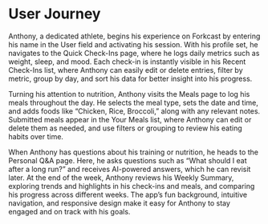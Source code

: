 # User Journey

Anthony, a dedicated athlete, begins his experience on Forkcast by entering his name in the User field and activating his session. With his profile set, he navigates to the Quick Check-Ins page, where he logs daily metrics such as weight, sleep, and mood. Each check-in is instantly visible in his Recent Check-Ins list, where Anthony can easily edit or delete entries, filter by metric, group by day, and sort his data for better insight into his progress.

Turning his attention to nutrition, Anthony visits the Meals page to log his meals throughout the day. He selects the meal type, sets the date and time, and adds foods like “Chicken, Rice, Broccoli,” along with any relevant notes. Submitted meals appear in the Your Meals list, where Anthony can edit or delete them as needed, and use filters or grouping to review his eating habits over time.

When Anthony has questions about his training or nutrition, he heads to the Personal Q&A page. Here, he asks questions such as “What should I eat after a long run?” and receives AI-powered answers, which he can revisit later. At the end of the week, Anthony reviews his Weekly Summary, exploring trends and highlights in his check-ins and meals, and comparing his progress across different weeks. The app’s fun background, intuitive navigation, and responsive design make it easy for Anthony to stay engaged and on track with his goals.
